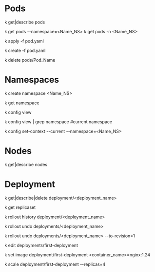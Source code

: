 # Pods

k get|describe pods

k get pods --namespace=<Name_NS>
k get pods -n <Name_NS>

 
k apply -f pod.yaml

k create -f pod.yaml

k delete pods/Pod_Name

# Namespaces

k create namespace <Name_NS>

k get namespace

k config view 

k config view | grep namespace #current namespace

k config set-context --current --namespace=<Name_NS>

# Nodes

k get|describe nodes

# Deployment

k get|describe|delete deployment/<deployment_name>

k get replicaset

k rollout history deployment/<deployment_name>

k rollout undo deployments/<deployment_name>

k rollout undo deployments/<deployment_name> --to-revision=1 

k edit deployments/first-deployment 

k set image deployment/first-deployment <container_name>=nginx:1.24

k scale deployment/first-deployment --replicas=4






